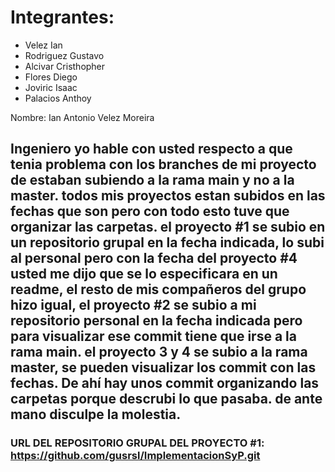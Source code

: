 
# Integrantes:
- Velez Ian
- Rodriguez Gustavo
- Alcivar Cristhopher
- Flores Diego
- Joviric Isaac
- Palacios Anthoy

Nombre: Ian Antonio Velez Moreira

## Ingeniero yo hable con usted respecto a que tenia problema con los branches de mi proyecto de estaban subiendo a la rama main y no a la master. todos mis proyectos estan subidos en las fechas que son pero con todo esto tuve que organizar las carpetas. el proyecto #1 se subio en un repositorio grupal en la fecha indicada, lo subi al personal pero con la fecha del proyecto #4 usted me dijo que se lo especificara en un readme, el resto de mis compañeros del grupo hizo igual, el proyecto #2 se subio a mi repositorio personal en la fecha indicada pero para visualizar ese commit tiene que irse a la rama main. el proyecto 3 y 4 se subio a la rama master, se pueden visualizar los commit con las fechas. De ahí hay unos commit organizando las carpetas porque descrubi lo que pasaba. de ante mano disculpe la molestia.

### URL DEL REPOSITORIO GRUPAL DEL PROYECTO #1: https://github.com/gusrsl/ImplementacionSyP.git